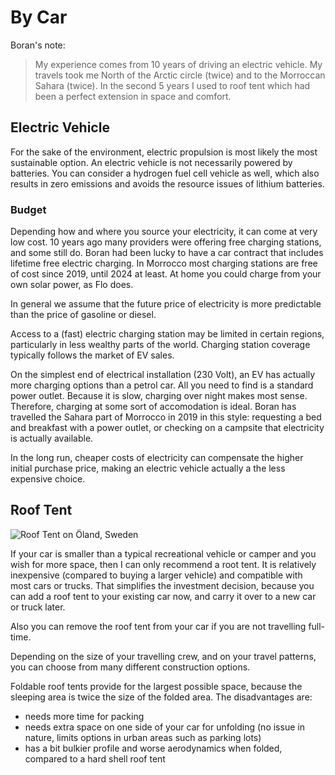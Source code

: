 # By Car

Boran's note:

> My experience comes from 10 years of driving an electric vehicle. My travels took me North of the Arctic circle (twice) and to the Morroccan Sahara (twice). In the second 5 years I used to roof tent which had been a perfect extension in space and comfort.

## Electric Vehicle

For the sake of the environment, electric propulsion is most likely the most sustainable option. An electric vehicle is not necessarily powered by batteries. You can consider a hydrogen fuel cell vehicle as well, which also results in zero emissions and avoids the resource issues of lithium batteries.

### Budget

Depending how and where you source your electricity, it can come at very low cost. 10 years ago many providers were offering free charging stations, and some still do. Boran had been lucky to have a car contract that includes lifetime free electric charging. In Morrocco most charging stations are free of cost since 2019, until 2024 at least. At home you could charge from your own solar power, as Flo does.

In general we assume that the future price of electricity is more predictable than the price of gasoline or diesel.

Access to a (fast) electric charging station may be limited in certain regions, particularly in less wealthy parts of the world. Charging station coverage typically follows the market of EV sales.

On the simplest end of electrical installation (230 Volt), an EV has actually more charging options than a petrol car. All you need to find is a standard power outlet. Because it is slow, charging over night makes most sense. Therefore, charging at some sort of accomodation is ideal. Boran has travelled the Sahara part of Morrocco in 2019 in this style: requesting a bed and breakfast with a power outlet, or checking on a campsite that electricity is actually available.

In the long run, cheaper costs of electricity can compensate the higher initial purchase price, making an electric vehicle actually a the less expensive choice. 

## Roof Tent

![Roof Tent on Öland, Sweden](roof-tent-oeland.jpg)

If your car is smaller than a typical recreational vehicle or camper and you wish for more space, then I can only recommend a root tent. It is relatively inexpensive (compared to buying a larger vehicle) and compatible with most cars or trucks. That simplifies the investment decision, because you can add a roof tent to your existing car now, and carry it over to a new car or truck later.

Also you can remove the roof tent from your car if you are not travelling full-time.

Depending on the size of your travelling crew, and on your travel patterns, you can choose from many different construction options. 

Foldable roof tents provide for the largest possible space, because the sleeping area is twice the size of the folded area. The disadvantages are:
+ needs more time for packing
+ needs extra space on one side of your car for unfolding (no issue in nature, limits options in urban areas such as parking lots)
+ has a bit bulkier profile and worse aerodynamics when folded, compared to a hard shell roof tent
